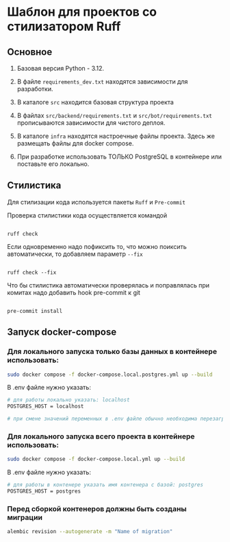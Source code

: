 
# Шаблон для проектов со стилизатором Ruff

  

## Основное

  

1. Базовая версия Python - 3.12.

2. В файле `requirements_dev.txt` находятся зависимости для разработки.

3. В каталоге `src` находится базовая структура проекта

4. В файлах `srс/backend/requirements.txt` и `srс/bot/requirements.txt` прописываются зависимости для чистого деплоя.

5. В каталоге `infra` находятся настроечные файлы проекта. Здесь же размещать файлы для docker compose.

6. При разработке использовать ТОЛЬКО PostgreSQL в контейнере или поставьте его локально.

  

## Стилистика

  

Для стилизации кода используется пакеты `Ruff` и `Pre-commit`

  

Проверка стилистики кода осуществляется командой

```shell

ruff check

```

  

Если одновременно надо пофиксить то, что можно поиксить автоматически, то добавляем параметр `--fix`

```shell

ruff check --fix

```

  

Что бы стилистика автоматически проверялась и поправлялась при комитах надо добавить hook pre-commit к git

  

```shell

pre-commit install

```

## Запуск docker-compose

### Для локального запуска только базы данных в контейнере использовать:

```bash
sudo docker compose -f docker-compose.local.postgres.yml up --build
```

В .env файле нужно указать:

```bash
# для работы локально указать: localhost
POSTGRES_HOST = localhost

# при смене значений переменных в .env файле обычно необходима перезагрузка IDE
```

### Для локального запуска всего проекта в контейнере использовать:

```bash
sudo docker compose -f docker-compose.local.yml up --build
```

В .env файле нужно указать:

```bash
# для работы в контенере указать имя контенера с базой: postgres
POSTGRES_HOST = postgres
```

### Перед сборкой контенеров должны быть созданы миграции

```bash
alembic revision --autogenerate -m "Name of migration"
```